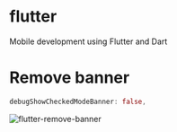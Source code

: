 # flutter
Mobile development using Flutter and Dart
# Remove banner
```dart
debugShowCheckedModeBanner: false,
```
![flutter-remove-banner](https://user-images.githubusercontent.com/51704179/235453780-3c43561f-e375-48a8-9272-d243e70dad88.gif)
